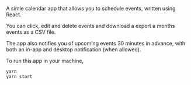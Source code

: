 A simle calendar app that allows you to schedule events, written using React.

You can click, edit and delete events and download a export a months events as a CSV file.

The app also notifies you of upcoming events 30 minutes in advance, with both an in-app and desktop notification (when allowed).


To run this app in your machine,
```
yarn
yarn start
```